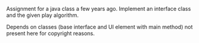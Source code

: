 Assignment for a java class a few years ago. Implement an interface class and the given play algorithm.

Depends on classes (base interface and UI element with main method) not present here for copyright reasons.
